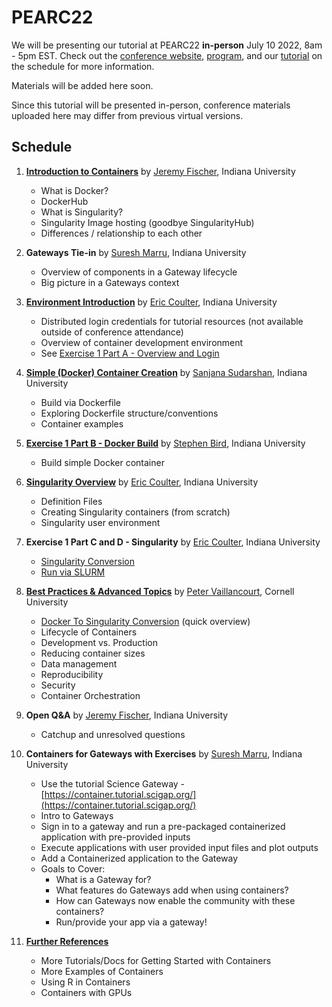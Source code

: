 # PEARC22

We will be presenting our tutorial at PEARC22 **in-person** July 10 2022, 8am - 5pm EST.
Check out the [conference website](https://sc21.supercomputing.org/), [program](https://sc21.supercomputing.org/program/), and our [tutorial](https://sc21.supercomputing.org/presentation/?id=tut135&sess=sess184) on the schedule for more information.

Materials will be added here soon.

Since this tutorial will be presented in-person, conference materials uploaded here may differ from previous virtual versions.

## Schedule
1. [**Introduction to Containers**](https://github.com/XSEDE/Container_Tutorial/blob/main/PEARC22/1_Introduction-to-Containers.pdf) by [Jeremy Fischer](https://github.com/jlf599), Indiana University
    * What is Docker?
    * DockerHub
    * What is Singularity?
    * Singularity Image hosting (goodbye SingularityHub)
    * Differences / relationship to each other

2. **Gateways Tie-in** by [Suresh Marru](https://github.com/smarru), Indiana University
    * Overview of components in a Gateway lifecycle
    * Big picture in a Gateways context

3. [**Environment Introduction**](https://github.com/XSEDE/Container_Tutorial/blob/main/PEARC22/3_Environment-Introduction.pdf) by [Eric Coulter](https://github.com/ECoulter), Indiana University
    * Distributed login credentials for tutorial resources (not available outside of conference attendance)
    * Overview of container development environment
    * See [Exercise 1 Part A - Overview and Login](https://github.com/XSEDE/Container_Tutorial/blob/main/PEARC22/3_Ex%201%20Part%20A%20-%20Overview%20and%20Login.md)

4. [**Simple (Docker) Container Creation**](https://github.com/XSEDE/Container_Tutorial/blob/main/PEARC22/4_Simple_Container_Creation.pdf) by [Sanjana Sudarshan](https://github.com/sanjanasudarshan), Indiana University
    * Build via Dockerfile
    * Exploring Dockerfile structure/conventions
    * Container examples

5. [**Exercise 1 Part B - Docker Build**](https://github.com/XSEDE/Container_Tutorial/blob/main/PEARC22/5_Ex%201%20Part%20B%20-%20Docker%20Build.md) by [Stephen Bird](https://github.com/stebird), Indiana University
    * Build simple Docker container

6. [**Singularity Overview**](https://github.com/XSEDE/Container_Tutorial/blob/main/PEARC22/6_Singularity_Overview.pdf) by [Eric Coulter](https://github.com/ECoulter), Indiana University
    * Definition Files
    * Creating Singularity containers (from scratch)
    * Singularity user environment

7. **Exercise 1 Part C and D - Singularity** by [Eric Coulter](https://github.com/ECoulter), Indiana University
    * [Singularity Conversion](https://github.com/XSEDE/Container_Tutorial/blob/main/PEARC22/7_Ex%201%20Part%20C%20-%20Singularity%20Conversion.md)
    * [Run via SLURM](https://github.com/XSEDE/Container_Tutorial/blob/main/PEARC22/7_Ex%201%20Part%20D%20-%20Running.md)

8. [**Best Practices & Advanced Topics**](https://github.com/XSEDE/Container_Tutorial/blob/main/PEARC22/8_AdvancedTopics.pdf) by [Peter Vaillancourt](https://github.com/sk8forether), Cornell University
    * [Docker To Singularity Conversion](https://github.com/XSEDE/Container_Tutorial/blob/main/PEARC22/8_DockerToSingularity.pdf) (quick overview)
    * Lifecycle of Containers
    * Development vs. Production
    * Reducing container sizes
    * Data management
    * Reproducibility
    * Security
    * Container Orchestration

9. **Open Q&A** by [Jeremy Fischer](https://github.com/jlf599), Indiana University
    * Catchup and unresolved questions

10. **Containers for Gateways with Exercises** by [Suresh Marru](https://github.com/smarru), Indiana University
    * Use the tutorial Science Gateway - [https://container.tutorial.scigap.org/](https://container.tutorial.scigap.org/)
    * Intro to Gateways
    * Sign in to a gateway and run a pre-packaged containerized application with pre-provided inputs
    * Execute applications with user provided input files and plot outputs
    * Add a Containerized application to the Gateway
    * Goals to Cover:
      * What is a Gateway for?
      * What features do Gateways add when using containers?
      * How can Gateways now enable the community with these containers?
      * Run/provide your app via a gateway!

11. [**Further References**](https://github.com/XSEDE/Container_Tutorial/blob/main/PEARC22/11_Further_References.md)
    * More Tutorials/Docs for Getting Started with Containers
    * More Examples of Containers
    * Using R in Containers
    * Containers with GPUs
